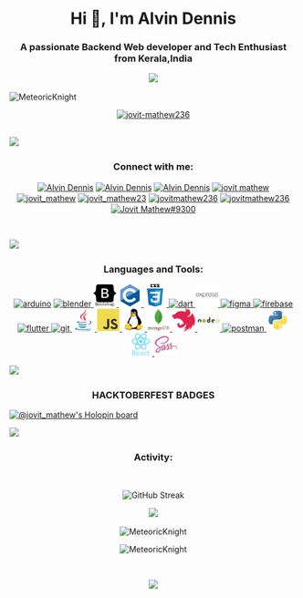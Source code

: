 

<h1 align="center">Hi 👋, I'm Alvin Dennis</h1>
<h3 align="center">A passionate Backend Web developer and Tech Enthusiast from Kerala,India</h3>


 <p align="center"><a href="https://github.com/MeteoricKnight/"><img src="https://readme-typing-svg.herokuapp.com?lines=Backend+Web+developer;Freelancer;Tech+Enthusiast&center=true&width=500&height=30"></a></p>



<!-- ![](https://img.shields.io/ore/stars/totaleconomy) 
![](https://img.shields.io/github/forks/jovit-mathew236/todo_app-reactjs) 
![](https://img.shields.io/github/tag/pandao/editor.md.svg) 
![](https://img.shields.io/github/release/pandao/editor.md.svg) 
![](https://img.shields.io/github/issues/pandao/editor.md.svg) 
![](https://img.shields.io/bower/v/editor.md.svg) -->

<p align="left"> <img src="https://komarev.com/ghpvc/?username=MeteoricKnight&label=Profile%20views&color=0e75b6&style=flat" alt="MeteoricKnight" /> </p>

<p align="center"> <a href="https://github.com/ryo-ma/github-profile-trophy"><img src="https://github-profile-trophy.vercel.app/?username=MeteoricKnight" alt="jovit-mathew236" /></a> </p>


<br>
<!-- <style></style> -->

<!-- ### Blogs posts -->
<!-- BLOG-POST-LIST:START -->
<!-- BLOG-POST-LIST:END -->


<img src="https://user-images.githubusercontent.com/73097560/115834477-dbab4500-a447-11eb-908a-139a6edaec5c.gif"/>

<h3 align="center">Connect with me:</h3>
<p align="center">
<a href="https://dev.to/alvin_dennis" target="blank"><img align="center" src="https://raw.githubusercontent.com/rahuldkjain/github-profile-readme-generator/master/src/images/icons/Social/devto.svg" alt="Alvin Dennis" height="30" width="40" /></a>
<a href="https://linkedin.com/in/alvin-dennis-0a70ba163" target="blank"><img align="center" src="https://raw.githubusercontent.com/rahuldkjain/github-profile-readme-generator/master/src/images/icons/Social/linked-in-alt.svg" alt="Alvin Dennis" height="30" width="40" /></a>
<a href="https://stackoverflow.com/users/22823617/alvin-dennis" target="blank"><img align="center" src="https://raw.githubusercontent.com/rahuldkjain/github-profile-readme-generator/master/src/images/icons/Social/stack-overflow.svg" alt="Alvin Dennis" height="30" width="40" /></a>
<a href="https://fb.com/jovit mathew" target="blank"><img align="center" src="https://raw.githubusercontent.com/rahuldkjain/github-profile-readme-generator/master/src/images/icons/Social/facebook.svg" alt="jovit mathew" height="30" width="40" /></a>
<a href="https://instagram.com/jovit_mathew" target="blank"><img align="center" src="https://raw.githubusercontent.com/rahuldkjain/github-profile-readme-generator/master/src/images/icons/Social/instagram.svg" alt="jovit_mathew" height="30" width="40" /></a>
<a href="https://www.codechef.com/users/jovit_mathew23" target="blank"><img align="center" src="https://cdn.jsdelivr.net/npm/simple-icons@3.1.0/icons/codechef.svg" alt="jovit_mathew23" height="30" width="40" /></a>
<a href="https://www.hackerrank.com/jovitmathew236" target="blank"><img align="center" src="https://raw.githubusercontent.com/rahuldkjain/github-profile-readme-generator/master/src/images/icons/Social/hackerrank.svg" alt="jovitmathew236" height="30" width="40" /></a>
<a href="https://auth.geeksforgeeks.org/user/jovitmathew236" target="blank"><img align="center" src="https://raw.githubusercontent.com/rahuldkjain/github-profile-readme-generator/master/src/images/icons/Social/geeks-for-geeks.svg" alt="jovitmathew236" height="30" width="40" /></a>
<a href="https://discord.gg/Jovit Mathew#9300" target="blank"><img align="center" src="https://raw.githubusercontent.com/rahuldkjain/github-profile-readme-generator/master/src/images/icons/Social/discord.svg" alt="Jovit Mathew#9300" height="30" width="40" /></a>
</p>

<br>

<img src="https://user-images.githubusercontent.com/73097560/115834477-dbab4500-a447-11eb-908a-139a6edaec5c.gif"></a>


<h3 align="center">Languages and Tools:</h3>
<p align="center" width="350px"> 
<a href="https://www.arduino.cc/" target="_blank" rel="noreferrer"> <img src="https://cdn.worldvectorlogo.com/logos/arduino-1.svg" alt="arduino" width="40" height="40"/></a> 
<a href="https://www.blender.org/" target="_blank" rel="noreferrer"> <img src="https://download.blender.org/branding/community/blender_community_badge_white.svg" alt="blender" width="40" height="40"/> </a> 
<a href="https://getbootstrap.com" target="_blank" rel="noreferrer"> <img src="https://raw.githubusercontent.com/devicons/devicon/master/icons/bootstrap/bootstrap-plain-wordmark.svg" alt="bootstrap" width="40" height="40"/> </a> 
<a href="https://www.cprogramming.com/" target="_blank" rel="noreferrer"> <img src="https://raw.githubusercontent.com/devicons/devicon/master/icons/c/c-original.svg" alt="c" width="40" height="40"/> </a> 
<a href="https://www.w3schools.com/css/" target="_blank" rel="noreferrer"> <img src="https://raw.githubusercontent.com/devicons/devicon/master/icons/css3/css3-original-wordmark.svg" alt="css3" width="40" height="40"/> </a> 
<a href="https://dart.dev" target="_blank" rel="noreferrer"> <img src="https://www.vectorlogo.zone/logos/dartlang/dartlang-icon.svg" alt="dart" width="40" height="40"/> </a> 
<a href="https://expressjs.com" target="_blank" rel="noreferrer"> <img src="https://raw.githubusercontent.com/devicons/devicon/master/icons/express/express-original-wordmark.svg" alt="express" width="40" height="40"/> </a> 
<a href="https://www.figma.com/" target="_blank" rel="noreferrer"> <img src="https://www.vectorlogo.zone/logos/figma/figma-icon.svg" alt="figma" width="40" height="40"/> </a> <a href="https://firebase.google.com/" target="_blank" rel="noreferrer"> <img src="https://www.vectorlogo.zone/logos/firebase/firebase-icon.svg" alt="firebase" width="40" height="40"/> </a> 
<a href="https://flutter.dev" target="_blank" rel="noreferrer"> <img src="https://www.vectorlogo.zone/logos/flutterio/flutterio-icon.svg" alt="flutter" width="40" height="40"/> </a> <a href="https://git-scm.com/" target="_blank" rel="noreferrer"> <img src="https://www.vectorlogo.zone/logos/git-scm/git-scm-icon.svg" alt="git" width="40" height="40"/> </a> 
<a href="https://www.java.com" target="_blank" rel="noreferrer"> <img src="https://raw.githubusercontent.com/devicons/devicon/master/icons/java/java-original.svg" alt="java" width="40" height="40"/> </a> 
<a href="https://developer.mozilla.org/en-US/docs/Web/JavaScript" target="_blank" rel="noreferrer"> <img src="https://raw.githubusercontent.com/devicons/devicon/master/icons/javascript/javascript-original.svg" alt="javascript" width="40" height="40"/> </a> 
<a href="https://www.linux.org/" target="_blank" rel="noreferrer"> <img src="https://raw.githubusercontent.com/devicons/devicon/master/icons/linux/linux-original.svg" alt="linux" width="40" height="40"/> </a> 
<a href="https://www.mongodb.com/" target="_blank" rel="noreferrer"> <img src="https://raw.githubusercontent.com/devicons/devicon/master/icons/mongodb/mongodb-original-wordmark.svg" alt="mongodb" width="40" height="40"/> </a> 
<a href="https://nestjs.com/" target="_blank" rel="noreferrer"> <img src="https://raw.githubusercontent.com/devicons/devicon/master/icons/nestjs/nestjs-plain.svg" alt="nestjs" width="40" height="40"/> </a> 
<a href="https://nodejs.org" target="_blank" rel="noreferrer"> <img src="https://raw.githubusercontent.com/devicons/devicon/master/icons/nodejs/nodejs-original-wordmark.svg" alt="nodejs" width="40" height="40"/> </a> 
<a href="https://postman.com" target="_blank" rel="noreferrer"> <img src="https://www.vectorlogo.zone/logos/getpostman/getpostman-icon.svg" alt="postman" width="40" height="40"/> </a> 
<a href="https://www.python.org" target="_blank" rel="noreferrer"> <img src="https://raw.githubusercontent.com/devicons/devicon/master/icons/python/python-original.svg" alt="python" width="40" height="40"/> </a> 
<a href="https://reactjs.org/" target="_blank" rel="noreferrer"> <img src="https://raw.githubusercontent.com/devicons/devicon/master/icons/react/react-original-wordmark.svg" alt="react" width="40" height="40"/> </a> 
<a href="https://sass-lang.com" target="_blank" rel="noreferrer"> <img src="https://raw.githubusercontent.com/devicons/devicon/master/icons/sass/sass-original.svg" alt="sass" width="40" height="40"/> </a> 
</p>


<img src="https://user-images.githubusercontent.com/73097560/115834477-dbab4500-a447-11eb-908a-139a6edaec5c.gif"></a>



<h3 align="center">HACKTOBERFEST BADGES</h3>

[![@jovit_mathew's Holopin board](https://holopin.me/jovit_mathew)](https://holopin.io/@jovit_mathew)

<img src="https://user-images.githubusercontent.com/73097560/115834477-dbab4500-a447-11eb-908a-139a6edaec5c.gif"></a>

<h3 align="center">Activity:</h3>

</br>

 <div align="center" width="495px">
<!--<p><img align="center" width="495px" src="https://github-readme-stats.vercel.app/api/top-langs?username=MeteoricKnight&show_icons=true&locale=en&layout=compact" alt="MeteoricKnight" /></p>

<p><img align="center" width="495px" src="https://github-readme-stats.vercel.app/api?username=MeteoricKnight&show_icons=true&locale=en"alt="MeteoricKnight" /></p>

<p><img align="center" width="495px" src="https://github-readme-streak-stats.herokuapp.com/?user=MeteoricKnight&" alt="MeteoricKnight" /></p> -->


 <p align="center"><img width="495px" src="https://github-readme-streak-stats.herokuapp.com?user=MeteoricKnight&theme=github-dark-blue" alt="GitHub Streak" /></p>
 <p align="center"><img width="495px" src="https://github-readme-stats.vercel.app/api?username=MeteoricKnight&show_icons=true&count_private=true&theme=algolia" />
 <p align="center"><img width="495px" src="https://github-readme-stats.vercel.app/api/top-langs?username=MeteoricKnight&langs_count=10&show_icons=true&locale=en&layout=compact&theme=algolia" alt="MeteoricKnight"/></p>
 
 <p align="center">
  <img width="495px" src="https://github-readme-activity-graph.vercel.app/graph?username=MeteoricKnight&theme=react-dark" alt="MeteoricKnight"/> </p>

 
 
 
 
<br>
 
 <div align="center">


<img src="https://user-images.githubusercontent.com/73097560/115834477-dbab4500-a447-11eb-908a-139a6edaec5c.gif"></a>




<br>

<div></div>
</div>
